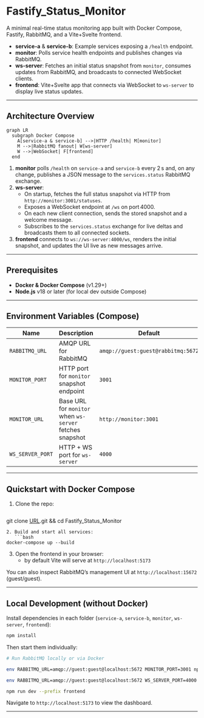 # Fastify_Status_Monitor

A minimal real-time status monitoring app built with Docker Compose, Fastify, RabbitMQ, and a Vite+Svelte frontend.

- **service-a** & **service-b**: Example services exposing a `/health` endpoint.
- **monitor**: Polls service health endpoints and publishes changes via RabbitMQ.
- **ws-server**: Fetches an initial status snapshot from `monitor`, consumes updates from RabbitMQ, and broadcasts to connected WebSocket clients.
- **frontend**: Vite+Svelte app that connects via WebSocket to `ws-server` to display live status updates.

---

## Architecture Overview

```mermaid
graph LR
  subgraph Docker Compose
    A[service-a & service-b] -->|HTTP /health| M[monitor]
    M -->|RabbitMQ fanout| W[ws-server]
    W -->|WebSocket| F[frontend]
  end
```  

1. **monitor** polls `/health` on `service-a` and `service-b` every 2 s and, on any change, publishes a JSON message to the `services.status` RabbitMQ exchange.
2. **ws-server**:
   - On startup, fetches the full status snapshot via HTTP from `http://monitor:3001/statuses`.
   - Exposes a WebSocket endpoint at `/ws` on port 4000.
   - On each new client connection, sends the stored snapshot and a welcome message.
   - Subscribes to the `services.status` exchange for live deltas and broadcasts them to all connected sockets.
3. **frontend** connects to `ws://ws-server:4000/ws`, renders the initial snapshot, and updates the UI live as new messages arrive.

---

## Prerequisites

- **Docker & Docker Compose** (v1.29+)
- **Node.js** v18 or later (for local dev outside Compose)

---

## Environment Variables (Compose)

| Name             | Description                                           | Default                                |
| ---------------- | ----------------------------------------------------- | -------------------------------------- |
| `RABBITMQ_URL`   | AMQP URL for RabbitMQ                                 | `amqp://guest:guest@rabbitmq:5672`     |
| `MONITOR_PORT`   | HTTP port for `monitor` snapshot endpoint             | `3001`                                 |
| `MONITOR_URL`    | Base URL for `monitor` when `ws-server` fetches snapshot | `http://monitor:3001`               |
| `WS_SERVER_PORT` | HTTP + WS port for `ws-server`                        | `4000`                                 |

---

## Quickstart with Docker Compose

1. Clone the repo:
   ```bash
git clone [URL](https://github.com/CodePerson2/Fastify_Status_Monitor-).git && cd Fastify_Status_Monitor
```
2. Build and start all services:
   ```bash
docker-compose up --build
```
3. Open the frontend in your browser:
   - by default Vite will serve at `http://localhost:5173`

You can also inspect RabbitMQ’s management UI at `http://localhost:15672` (guest/guest).

---

## Local Development (without Docker)

Install dependencies in each folder (`service-a`, `service-b`, `monitor`, `ws-server`, `frontend`):

```bash
npm install
```

Then start them individually:

```bash
# Run RabbitMQ locally or via Docker

env RABBITMQ_URL=amqp://guest:guest@localhost:5672 MONITOR_PORT=3001 npm start --prefix monitor

env RABBITMQ_URL=amqp://guest:guest@localhost:5672 WS_SERVER_PORT=4000 MONITOR_URL=http://localhost:3001 npm start --prefix ws-server

npm run dev --prefix frontend
```

Navigate to `http://localhost:5173` to view the dashboard.

---

